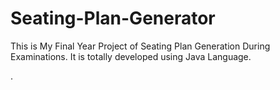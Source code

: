 # Seating-Plan-Generator

This is My Final Year Project of Seating Plan Generation During Examinations. It is totally developed using Java Language.
















































































































































.






































